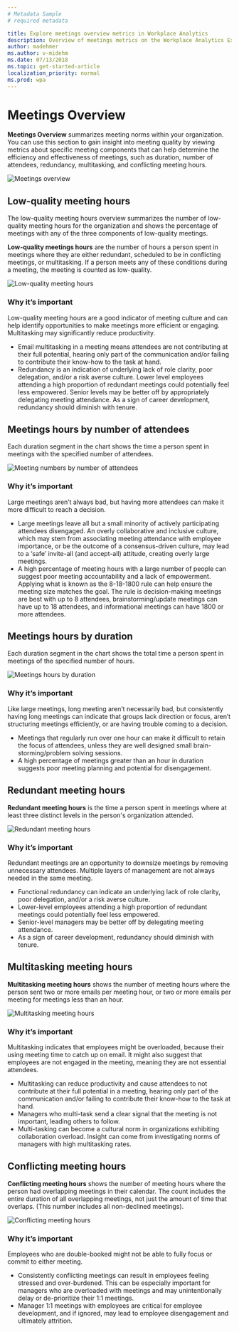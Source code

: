 ```yaml
---
# Metadata Sample
# required metadata

title: Explore meetings overview metrics in Workplace Analytics
description: Overview of meetings metrics on the Workplace Analytics Explore page.
author: madehmer
ms.author: v-midehm
ms.date: 07/13/2018
ms.topic: get-started-article
localization_priority: normal 
ms.prod: wpa
---
```

# Meetings Overview
**Meetings Overview** summarizes meeting norms within your organization. You can use this section to gain insight into meeting quality by viewing metrics about specific meeting components that can help determine the efficiency and effectiveness of meetings, such as duration, number of attendees, redundancy, multitasking, and conflicting meeting hours.

![Meetings overview](../images/WpA/Use/Meetings-overview-explore-metrics.png)

## Low-quality meeting hours
The low-quality meeting hours overview summarizes the number of low-quality meeting hours for the organization and shows the percentage of meetings with any of the three components of low-quality meetings.

**Low-quality meetings hours** are the number of hours a person spent in meetings where they are either redundant, scheduled to be in conflicting meetings, or multitasking. If a person meets any of these conditions during a meeting, the meeting is counted as low-quality.

![Low-quality meeting hours](../images/WpA/Use/low-quality-meeting-hours-explore-metrics.png)

### Why it’s important
Low-quality meeting hours are a good indicator of meeting culture and can help identify opportunities to make meetings more efficient or engaging. Multitasking may significantly reduce productivity.
* Email multitasking in a meeting means attendees are not contributing at their full potential, hearing only part of the communication and/or failing to contribute their know-how to the task at hand.
* Redundancy is an indication of underlying lack of role clarity, poor delegation, and/or a risk averse culture. Lower level employees attending a high proportion of redundant meetings could potentially feel less empowered. Senior levels may be better off by appropriately delegating meeting attendance. As a sign of career development, redundancy should diminish with tenure.

## Meetings hours by number of attendees
Each duration segment in the chart shows the time a person spent in meetings with the specified number of attendees.

![Meeting numbers by number of attendees](../images/WpA/Use/meeting-hours-by-attendees-explore-metrics.png)

### Why it’s important
Large meetings aren’t always bad, but having more attendees can make it more difficult to reach a decision.
* Large meetings leave all but a small minority of actively participating attendees disengaged. An overly collaborative and inclusive culture, which may stem from associating meeting attendance with employee importance, or be the outcome of a consensus-driven culture, may lead to a ‘safe’ invite-all (and accept-all) attitude, creating overly large meetings.
* A high percentage of meeting hours with a large number of people can suggest poor meeting accountability and a lack of empowerment. Applying what is known as the 8-18-1800 rule can help ensure the meeting size matches the goal. The rule is decision-making meetings are best with up to 8 attendees, brainstorming/update meetings can have up to 18 attendees, and informational meetings can have 1800 or more attendees.

## Meetings hours by duration
Each duration segment in the chart shows the total time a person spent in meetings of the specified number of hours.

![Meetings hours by duration](../images//WpA/Use/meeting-hours-by-duration-explore-data.png
)

### Why it’s important
Like large meetings, long meeting aren’t necessarily bad, but consistently having long meetings can indicate that groups lack direction or focus, aren’t structuring meetings efficiently, or are having trouble coming to a decision.
* Meetings that regularly run over one hour can make it difficult to retain the focus of attendees, unless they are well designed small brain-storming/problem solving sessions.
* A high percentage of meetings greater than an hour in duration suggests poor meeting planning and potential for disengagement.

## Redundant meeting hours
**Redundant meeting hours** is the time a person spent in meetings where at least three distinct levels in the person's organization attended.

![Redundant meeting hours](../images/WpA/Use/redundant-meeting-hours-explore.png)

### Why it’s important
Redundant meetings are an opportunity to downsize meetings by removing unnecessary attendees. Multiple layers of management are not always needed in the same meeting.
* Functional redundancy can indicate an underlying lack of role clarity, poor delegation, and/or a risk averse culture.
* Lower-level employees attending a high proportion of redundant meetings could potentially feel less empowered.
* Senior-level managers may be better off by delegating meeting attendance.
* As a sign of career development, redundancy should diminish with tenure.

## Multitasking meeting hours
**Multitasking meeting hours** shows the number of meeting hours where the person sent two or more emails per meeting hour, or two or more emails per meeting for meetings less than an hour.

![Multitasking meeting hours](../images/WpA/Use/multitasking-meeting-hours-explore.png)

### Why it’s important
Multitasking indicates that employees might be overloaded, because their using meeting time to catch up on email. It might also suggest that employees are not engaged in the meeting, meaning they are not essential attendees.
* Multitasking can reduce productivity and cause attendees to not contribute at their full potential in a meeting, hearing only part of the communication and/or failing to contribute their know-how to the task at hand.
* Managers who multi-task send a clear signal that the meeting is not important, leading others to follow.
* Multi-tasking can become a cultural norm in organizations exhibiting collaboration overload. Insight can come from investigating norms of managers with high multitasking rates.

## Conflicting meeting hours
**Conflicting meeting hours** shows the number of meeting hours where the person had overlapping meetings in their calendar. The count includes the entire duration of all overlapping meetings, not just the amount of time that overlaps. (This number includes all non-declined meetings).

![Conflicting meeting hours](../images/WpA/Use/conflicting-meeting-hours-explore.png)

### Why it’s important
Employees who are double-booked might not be able to fully focus or commit to either meeting.
* Consistently conflicting meetings can result in employees feeling stressed and over-burdened. This can be especially important for managers who are overloaded with meetings and may unintentionally delay or de-prioritize their 1:1 meetings.
* Manager 1:1 meetings with employees are critical for employee development, and if ignored, may lead to employee disengagement and ultimately attrition.